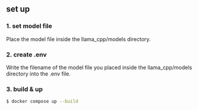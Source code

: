## set up

### 1. set model file

Place the model file inside the llama_cpp/models directory.

### 2. create .env

Write the filename of the model file you placed inside the llama_cpp/models directory into the .env file.

### 3. build & up

```bash
$ docker compose up --build
```
